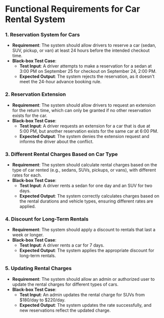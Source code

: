 # Functional Requirements for Car Rental System

### 1. Reservation System for Cars
- **Requirement**: The system should allow drivers to reserve a car (sedan, SUV, pickup, or van) at least 24 hours before the intended checkout time.
- **Black-box Test Case**:
  - **Test Input**: A driver attempts to make a reservation for a sedan at 3:00 PM on September 25 for checkout on September 24, 2:00 PM.
  - **Expected Output**: The system rejects the reservation, as it doesn't meet the 24-hour advance booking rule.

### 2. Reservation Extension
- **Requirement**: The system should allow drivers to request an extension for the return time, which can only be granted if no other reservation exists for the car.
- **Black-box Test Case**:
  - **Test Input**: A driver requests an extension for a car that is due at 5:00 PM, but another reservation exists for the same car at 6:00 PM.
  - **Expected Output**: The system denies the extension request and informs the driver about the conflict.

### 3. Different Rental Charges Based on Car Type
- **Requirement**: The system should calculate rental charges based on the type of car rented (e.g., sedans, SUVs, pickups, or vans), with different rates for each.
- **Black-box Test Case**:
  - **Test Input**: A driver rents a sedan for one day and an SUV for two days.
  - **Expected Output**: The system correctly calculates charges based on the rental durations and vehicle types, ensuring different rates are applied.

### 4. Discount for Long-Term Rentals
- **Requirement**: The system should apply a discount to rentals that last a week or longer.
- **Black-box Test Case**:
  - **Test Input**: A driver rents a car for 7 days.
  - **Expected Output**: The system applies the appropriate discount for long-term rentals.

### 5. Updating Rental Charges
- **Requirement**: The system should allow an admin or authorized user to update the rental charges for different types of cars.
- **Black-box Test Case**:
  - **Test Input**: An admin updates the rental charge for SUVs from $180/day to $220/day.
  - **Expected Output**: The system updates the rate successfully, and new reservations reflect the updated charge.
